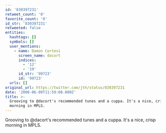 ```yaml
---
id: '830397231'
retweet_count: '0'
favorite_count: '0'
id_str: '830397231'
retweeted: false
entities:
  hashtags: []
  symbols: []
  user_mentions:
    - name: Damon Cortesi
      screen_name: dacort
      indices:
        - '12'
        - '19'
      id_str: '99723'
      id: '99723'
  urls: []
original_url: https://twitter.com/jth/status/830397231
date: '2008-06-09T11:59:08.000Z'
title: >-
  Grooving to @dacort's recommended tunes and a cuppa. It's a nice, crisp
  morning in MPLS.
---
```


Grooving to @dacort's recommended tunes and a cuppa. It's a nice, crisp morning in MPLS.